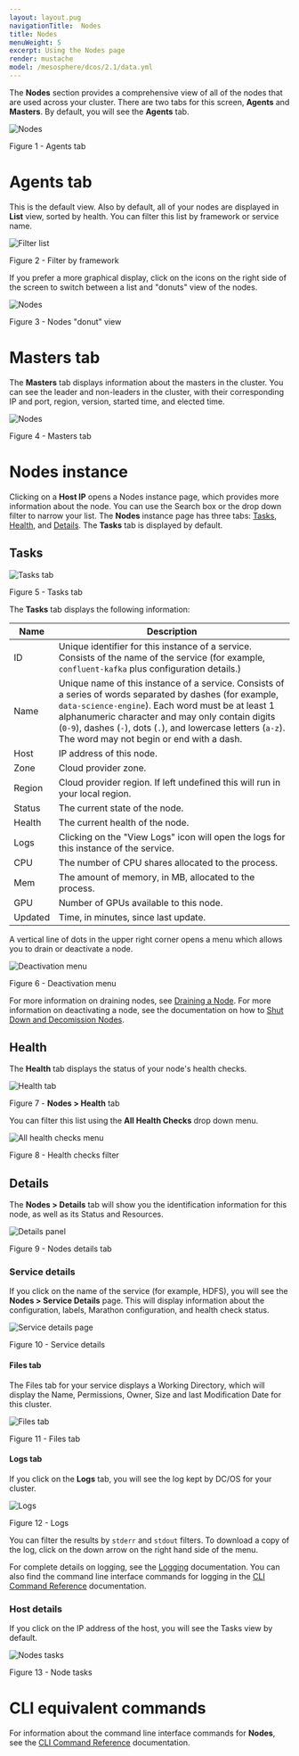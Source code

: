 ```yaml
---
layout: layout.pug
navigationTitle:  Nodes
title: Nodes
menuWeight: 5
excerpt: Using the Nodes page
render: mustache
model: /mesosphere/dcos/2.1/data.yml
---
```


The **Nodes** section provides a comprehensive view of all of the nodes that are used across your cluster. There are two tabs for this screen, **Agents** and **Masters**. By default, you will see the **Agents** tab.

![Nodes](/mesosphere/dcos/2.1/img/nodes-ee-dcos-1-12.png)

Figure 1 - Agents tab

# Agents tab
This is the default view. Also by default, all of your nodes are displayed in **List** view, sorted by health. You can filter this list by framework or service name.

![Filter list](/mesosphere/dcos/2.1/img/GUI-Nodes-Framework-Filter-Menu.png)

Figure 2 - Filter by framework

If you prefer a more graphical display, click on the icons on the right side of the screen to switch between a list and "donuts" view of the nodes.

![Nodes](/mesosphere/dcos/2.1/img/nodes-donuts-ee-dcos-1-12.png)

Figure 3 - Nodes "donut" view

# Masters tab

The **Masters** tab displays information about the masters in the cluster. You can see the leader and non-leaders in the cluster, with their corresponding IP and port, region, version, started time, and elected time.

![Nodes](/mesosphere/dcos/2.1/img/nodes-masters-ee-dcos-1-12.png)

Figure 4 - Masters tab


# Nodes instance

Clicking on a **Host IP** opens a Nodes instance page, which provides more information about the node. You can use the Search box or the drop down filter to narrow your list. The **Nodes** instance page has three tabs: [Tasks](#tasks), [Health](#health), and [Details](#details). The **Tasks** tab is displayed by default.

## Tasks

![Tasks tab](/mesosphere/dcos/2.1/img/GUI-Nodes-Tasks-Tab.png)

Figure 5 - Tasks tab

The **Tasks** tab displays the following information:


| Name | Description |
|----------|-----------|
| ID | Unique identifier for this instance of a service. Consists of the name of the service (for example, `confluent-kafka` plus configuration details.)  |
| Name |  Unique name of this instance of a service. Consists of a series of words separated by dashes (for example, `data-science-engine`). Each word must be at least 1 alphanumeric character and may only contain digits (`0-9`), dashes (`-`), dots (`.`), and lowercase letters (`a-z`). The word may not begin or end with a dash.     |
| Host |  IP address of this node.     |
| Zone |   Cloud provider zone.    |
| Region | Cloud provider region. If left undefined this will run in your local region. |
| Status |  The current state of the node.     |
| Health | The current health of the node.      |
| Logs | Clicking on the "View Logs" icon will open the logs for this instance of the service.  |
| CPU |  The number of CPU shares allocated to the process.     |
| Mem |  The amount of memory, in MB, allocated to the process.    |
| GPU |   Number of GPUs available to this node.    |
| Updated | Time, in minutes, since last update. |

A vertical line of dots in the upper right corner opens a menu which allows you to drain or deactivate a node. 

![Deactivation menu](/mesosphere/dcos/2.1/img/GUI-Nodes-Drain-Menu.png)

Figure 6 - Deactivation menu

For more information on draining nodes, see [Draining a Node](/mesosphere/dcos/2.1/administering-clusters/draining-a-node/). For more information on deactivating a node, see the documentation on how to [Shut Down and Decomission Nodes](/mesosphere/dcos/2.1/administering-clusters/delete-node/).

## Health

The **Health** tab displays the status of your node's health checks.

![Health tab](/mesosphere/dcos/2.1/img/GUI-Nodes-Health-Tab.png)

Figure 7 - **Nodes > Health** tab

You can filter this list using the **All Health Checks** drop down menu.

![All health checks menu](/mesosphere/dcos/2.1/img/GUI-Nodes-Health-Filter.png)

Figure 8 - Health checks filter

## Details

The **Nodes > Details** tab will show you the identification information for this node, as well as its Status and Resources.

![Details panel](/mesosphere/dcos/2.1/img/GUI-Nodes-Details-Tab.png)

Figure 9 - Nodes details tab

### Service details

If you click on the name of the service (for example, HDFS), you will see the **Nodes > Service Details** page. This will display information about the configuration, labels, Marathon configuration, and health check status.

![Service details page](/mesosphere/dcos/2.1/img/GUI-Nodes-Services-Details.png)
 
Figure 10 - Service details

#### Files tab

The Files tab for your service displays a Working Directory, which will display the Name, Permissions, Owner, Size and last Modification Date for this cluster.

![Files tab](/mesosphere/dcos/2.1/img/GUI-Nodes-Services-Files.png)

Figure 11 - Files tab

#### Logs tab

If you click on the **Logs** tab, you will see the log kept by DC/OS for your cluster. 

![Logs](/mesosphere/dcos/2.1/img/GUI-Nodes-Services-Logs.png)

Figure 12 - Logs

You can filter the results by `stderr` and `stdout` filters. To download a copy of the log, click on the down arrow on the right hand side of the menu.

For complete details on logging, see the [Logging](/mesosphere/dcos/2.1/monitoring/logging/) documentation. You can also find the command line interface commands for logging in the [CLI Command Reference](/mesosphere/dcos/2.1/cli/command-reference/dcos-node/dcos-node-log/) documentation.

### Host details

If you click on the IP address of the host, you will see the Tasks view by default.

![Nodes tasks](/mesosphere/dcos/2.1/img/GUI-Nodes-Tasks-Tab.png)

Figure 13 - Node tasks


# CLI equivalent commands

For information about the command line interface commands for **Nodes**, see the [CLI Command Reference](/mesosphere/dcos/2.1/cli/command-reference/dcos-node/) documentation.
